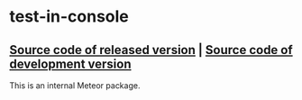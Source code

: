 # test-in-console
[Source code of released version](https://github.com/meteor/meteor/tree/master/packages/test-in-console) | [Source code of development version](https://github.com/meteor/meteor/tree/master/packages/test-in-console)
---

This is an internal Meteor package.